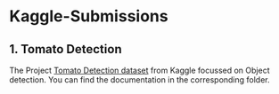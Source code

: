 # Kaggle-Submissions

## 1. Tomato Detection

The Project [Tomato Detection dataset](https://www.kaggle.com/datasets/andrewmvd/tomato-detection/data) from Kaggle focussed on Object detection. You can find the documentation in the corresponding folder.

